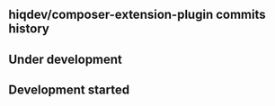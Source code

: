 hiqdev/composer-extension-plugin commits history
------------------------------------------------

## Under development


## Development started

